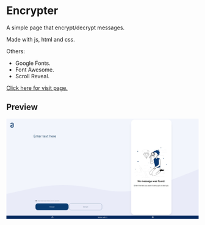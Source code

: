 # Encrypter

A simple page that encrypt/decrypt messages.

Made with js, html and css.

Others:

- Google Fonts.
- Font Awesome.
- Scroll Reveal.

 [Click here for visit page.](http://encrypter.ml/)

## Preview

![Page Preview](src/img/preview.jpeg)
